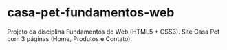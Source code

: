 # casa-pet-fundamentos-web
Projeto da disciplina Fundamentos de Web (HTML5 + CSS3). Site Casa Pet com 3 páginas (Home, Produtos e Contato).
